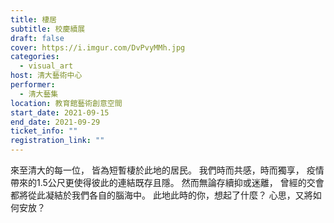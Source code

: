 ```yaml
---
title: 棲居
subtitle: 校慶續展
draft: false
cover: https://i.imgur.com/DvPvyMMh.jpg
categories:
  - visual_art
host: 清大藝術中心
performer:
  - 清大藝集
location: 教育館藝術創意空間
start_date: 2021-09-15
end_date: 2021-09-29
ticket_info: ""
registration_link: ""
---
```


來至清大的每一位，
皆為短暫棲於此地的居民。
我們時而共感，時而獨享，
疫情帶來的1.5公尺更使得彼此的連結既存且隱。
然而無論存續抑或迷離，
曾經的交會都將從此凝結於我們各自的腦海中。
此地此時的你，想起了什麼？
心思，又將如何安放？


